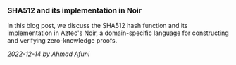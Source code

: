 ### SHA512 and its implementation in Noir

In this blog post, we discuss the SHA512 hash function and its implementation in Aztec's Noir, a domain-specific language for constructing and verifying zero-knowledge proofs.

*2022-12-14 by Ahmad Afuni*

